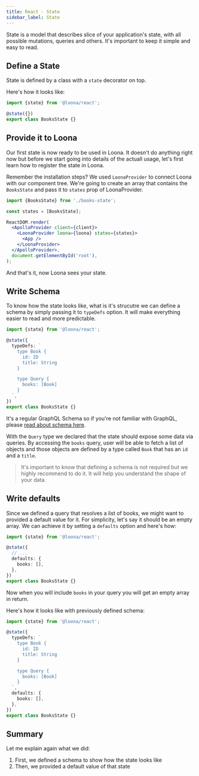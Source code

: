 ```yaml
---
title: React - State
sidebar_label: State
---
```


State is a model that describes slice of your application's state, with all possible mutations, queries and others. It's important to keep it simple and easy to read.

## Define a State

State is defined by a class with a `state` decorator on top.

Here's how it looks like:

```typescript
import {state} from '@loona/react';

@state({})
export class BooksState {}
```

## Provide it to Loona

Our first state is now ready to be used in Loona. It doesn't do anything right now but before we start going into details of the actuall usage, let's first learn how to register the state in Loona.

Remember the installation steps? We used `LoonaProvider` to connect Loona with our component tree. We're going to create an array that contains the `BooksState` and pass it to `states` prop of LoonaProvider.

```jsx
import {BooksState} from './books-state';

const states = [BooksState];

ReactDOM.render(
  <ApolloProvider client={client}>
    <LoonaProvider loona={loona} states={states}>
      <App />
    </LoonaProvider>
  </ApolloProvider>,
  document.getElementById('root'),
);
```

And that's it, now Loona sees your state.

## Write Schema

To know how the state looks like, what is it's strucutre we can define a schema by simply passing it to `typeDefs` option. It will make everything easier to read and more predictable.

```typescript
import {state} from '@loona/react';

@state({
  typeDefs: `
    type Book {
      id: ID
      title: String
    }

    type Query {
      books: [Book]
    }
  `,
})
export class BooksState {}
```

It's a regular GraphQL Schema so if you're not familiar with GraphQL, please [read about schema here](http://graphql.github.io/learn/schema/).

With the `Query` type we declared that the state should expose some data via queries. By accessing the `books` query, user will be able to fetch a list of objects and those objects are defined by a type called `Book` that has an `id` and a `title`.

> It's important to know that defining a schema is not required but we highly recommend to do it. It will help you understand the shape of your data.

## Write defaults

Since we defined a query that resolves a list of books, we might want to provided a default value for it. For simplicity, let's say it should be an empty array. We can achieve it by setting a `defaults` option and here's how:

```typescript
import {state} from '@loona/react';

@state({
  // ...
  defaults: {
    books: [],
  },
})
export class BooksState {}
```

Now when you will include `books` in your query you will get an empty array in return.

Here's how it looks like with previously defined schema:

```typescript
import {state} from '@loona/react';

@state({
  typeDefs: `
    type Book {
      id: ID
      title: String
    }

    type Query {
      books: [Book]
    }
  `,
  defaults: {
    books: [],
  },
})
export class BooksState {}
```

## Summary

Let me explain again what we did:

1. First, we defined a schema to show how the state looks like
2. Then, we provided a default value of that state
